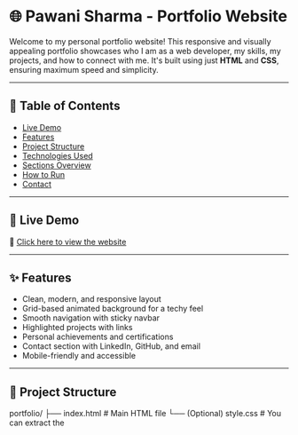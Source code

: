 # 🌐 Pawani Sharma - Portfolio Website

Welcome to my personal portfolio website! This responsive and visually appealing portfolio showcases who I am as a web developer, my skills, my projects, and how to connect with me. It's built using just **HTML** and **CSS**, ensuring maximum speed and simplicity.

---

## 📁 Table of Contents

- [Live Demo](#live-demo)
- [Features](#features)
- [Project Structure](#project-structure)
- [Technologies Used](#technologies-used)
- [Sections Overview](#sections-overview)
- [How to Run](#how-to-run)
- [Contact](#contact)

---

## 🚀 Live Demo

🔗 [Click here to view the website](https://pawanisharma12.github.io/)

---

## ✨ Features

- Clean, modern, and responsive layout
- Grid-based animated background for a techy feel
- Smooth navigation with sticky navbar
- Highlighted projects with links
- Personal achievements and certifications
- Contact section with LinkedIn, GitHub, and email
- Mobile-friendly and accessible

---

## 📂 Project Structure

portfolio/
├── index.html # Main HTML file
└── (Optional) style.css # You can extract the <style> tag here if desired

        ---
## 🛠️ Technologies Used

- **HTML5** – structure and semantic markup
- **CSS3** – styling and layout, including grid & flexbox
- **Google Fonts** – Open Sans
- **Responsive Design** – for mobile and desktop views

---

## 📑 Sections Overview

### 🔹 Header
Displays your name and a short title about who you are.

### 🔹 Navigation Bar
Sticky top nav bar with links to each section.

### 🔹 About Me
Brief description of your academic background and interests.

### 🔹 Skills
Bullet-point list of your technical strengths like:
- C++, JavaScript
- DSA
- Git & GitHub
- Responsive Design

### 🔹 Projects
Cards with descriptions and links to:
- Tech Quiz
- Medicine Tracker
- Pathfinding Visualizer *(demo coming soon)*

### 🔹 Achievements
- DSA Course Completion
- Smart India Hackathon Qualification
- Space Quiz Participation

### 🔹 Certifications
- Apna College JavaScript
- Coding Ninjas DSA
- FreeCodeCamp (In Progress)

### 🔹 Contact
Links to:
- 📧 Email
- 💼 LinkedIn
- 🐱 GitHub

### 🔹 Footer
Copyright notice.

---

## 📦 How to Run

You can run this project by simply opening `index.html` in your browser:

1. Clone this repository (if hosted on GitHub) or download the files.
2. Double-click `index.html` to open it in your default browser.

No build tools or server needed!

---

## 📬 Contact

- **Email**: [pawanis844@gmail.com](mailto:pawanis844@gmail.com)
- **GitHub**: [github.com/Pawanisharma12](https://github.com/Pawanisharma12)
- **LinkedIn**: [Pawani Sharma](https://www.linkedin.com/in/pawani-sharma-2a2b8aa28)

---

> Built with ❤️ by Pawani Sharma  
> Aspiring Web Developer | Problem Solver | Future Officer 🇮🇳


